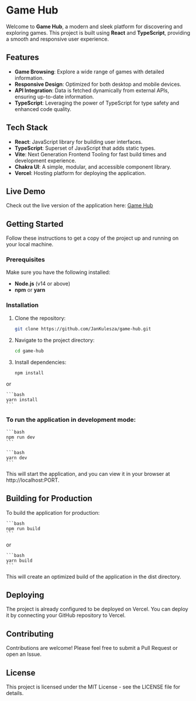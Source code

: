 # Game Hub

Welcome to **Game Hub**, a modern and sleek platform for discovering and exploring games. This project is built using **React** and **TypeScript**, providing a smooth and responsive user experience.

## Features

- **Game Browsing**: Explore a wide range of games with detailed information.
- **Responsive Design**: Optimized for both desktop and mobile devices.
- **API Integration**: Data is fetched dynamically from external APIs, ensuring up-to-date information.
- **TypeScript**: Leveraging the power of TypeScript for type safety and enhanced code quality.

## Tech Stack

- **React**: JavaScript library for building user interfaces.
- **TypeScript**: Superset of JavaScript that adds static types.
- **Vite**: Next Generation Frontend Tooling for fast build times and development experience.
- **Chakra UI**: A simple, modular, and accessible component library.
- **Vercel**: Hosting platform for deploying the application.

## Live Demo

Check out the live version of the application here: [Game Hub](https://game-hub-theta-taupe.vercel.app/)

## Getting Started

Follow these instructions to get a copy of the project up and running on your local machine.

### Prerequisites

Make sure you have the following installed:

- **Node.js** (v14 or above)
- **npm** or **yarn**

### Installation

1.  Clone the repository:

    ```bash
    git clone https://github.com/JanKulesza/game-hub.git
    ```

2.  Navigate to the project directory:

    ```bash
    cd game-hub
    ```

3.  Install dependencies:

    ```bash
    npm install
    ```

or

    ```bash
    yarn install
    ```

### To run the application in development mode:

    ```bash
    npm run dev
    ```

    ```bash
    yarn dev
    ```

This will start the application, and you can view it in your browser at http://localhost:PORT.

## Building for Production

To build the application for production:

    ```bash
    npm run build
    ```

or

    ```bash
    yarn build
    ```

This will create an optimized build of the application in the dist directory.

## Deploying

The project is already configured to be deployed on Vercel. You can deploy it by connecting your GitHub repository to Vercel.

## Contributing

Contributions are welcome! Please feel free to submit a Pull Request or open an Issue.

## License

This project is licensed under the MIT License - see the LICENSE file for details.
